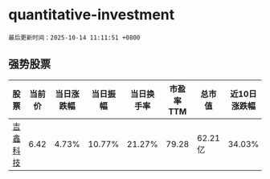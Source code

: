 # quantitative-investment

`最后更新时间：2025-10-14 11:11:51 +0800`

## 强势股票

|股票|当前价|当日涨跌幅|当日振幅|当日换手率|市盈率TTM|总市值|近10日涨跌幅|
|----|----|----|----|----|----|----|----|
|[吉鑫科技](https://xueqiu.com/S/SH601218)|6.42|4.73%|10.77%|21.27%|79.28|62.21亿|34.03%|
